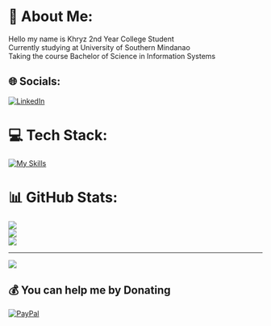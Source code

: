 # 💫 About Me:
Hello my name is Khryz 2nd Year College Student<br>Currently studying at University of Southern Mindanao</br>Taking the course Bachelor of Science in Information Systems


## 🌐 Socials:
[![LinkedIn](https://img.shields.io/badge/LinkedIn-%230077B5.svg?logo=linkedin&logoColor=white)](https://linkedin.com/in/https://www.linkedin.com/in/khryz-navarro-b10b9131b/) 

# 💻 Tech Stack:
[![My Skills](https://skillicons.dev/icons?i=vscode,linkedin,github,flutter,html,css,js,java,cs,py,mysql,ps,pr&perline=4)](https://skillicons.dev)
# 📊 GitHub Stats:
![](https://github-readme-stats.vercel.app/api?username=Khryz-Navarro&theme=dark&hide_border=false&include_all_commits=false&count_private=false)<br/>
![](https://github-readme-streak-stats.herokuapp.com/?user=Khryz-Navarro&theme=dark&hide_border=false)<br/>
![](https://github-readme-stats.vercel.app/api/top-langs/?username=Khryz-Navarro&theme=dark&hide_border=false&include_all_commits=false&count_private=false&layout=compact)

---
[![](https://visitcount.itsvg.in/api?id=Khryz-Navarro&icon=0&color=0)](https://visitcount.itsvg.in)

  ## 💰 You can help me by Donating
  [![PayPal](https://img.shields.io/badge/PayPal-00457C?style=for-the-badge&logo=paypal&logoColor=white)](https://paypal.me/Khryzxd?country.x=PH&locale.x=en_US)

  
<!-- Proudly created with GPRM ( https://gprm.itsvg.in ) -->
